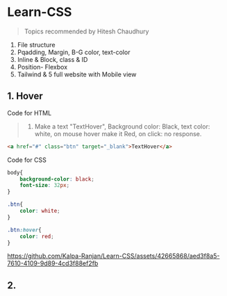 # Learn-CSS
> Topics recommended by Hitesh Chaudhury
1. File structure
2. Pqadding, Margin, B-G color, text-color
3. Inline & Block, class & ID
4. Position- Flexbox
5. Tailwind & 5 full website with Mobile view

## 1. Hover
Code for HTML
> 1. Make a text "TextHover", Background color: Black, text color: white, on mouse hover make it Red, on click: no response.
```html
<a href="#" class="btn" target="_blank">TextHover</a>
```
Code for CSS
```css
body{
    background-color: black;
    font-size: 32px;   
}

.btn{
    color: white;
}

.btn:hover{
    color: red;
}
```
https://github.com/Kalpa-Ranjan/Learn-CSS/assets/42665868/aed3f8a5-7610-4109-9d89-4cd3f88ef2fb

## 2.